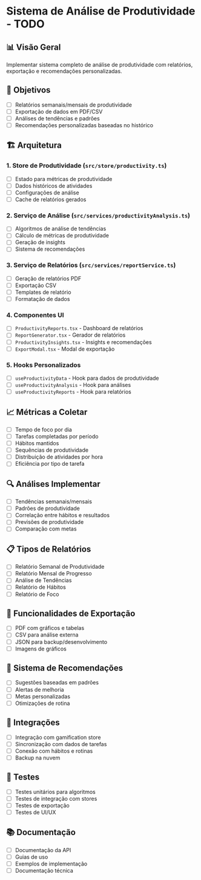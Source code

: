 # Sistema de Análise de Produtividade - TODO

## 📊 **Visão Geral**
Implementar sistema completo de análise de produtividade com relatórios, exportação e recomendações personalizadas.

## 🎯 **Objetivos**
- [ ] Relatórios semanais/mensais de produtividade
- [ ] Exportação de dados em PDF/CSV
- [ ] Análises de tendências e padrões
- [ ] Recomendações personalizadas baseadas no histórico

## 🏗️ **Arquitetura**

### 1. **Store de Produtividade** (`src/store/productivity.ts`)
- [ ] Estado para métricas de produtividade
- [ ] Dados históricos de atividades
- [ ] Configurações de análise
- [ ] Cache de relatórios gerados

### 2. **Serviço de Análise** (`src/services/productivityAnalysis.ts`)
- [ ] Algoritmos de análise de tendências
- [ ] Cálculo de métricas de produtividade
- [ ] Geração de insights
- [ ] Sistema de recomendações

### 3. **Serviço de Relatórios** (`src/services/reportService.ts`)
- [ ] Geração de relatórios PDF
- [ ] Exportação CSV
- [ ] Templates de relatório
- [ ] Formatação de dados

### 4. **Componentes UI**
- [ ] `ProductivityReports.tsx` - Dashboard de relatórios
- [ ] `ReportGenerator.tsx` - Gerador de relatórios
- [ ] `ProductivityInsights.tsx` - Insights e recomendações
- [ ] `ExportModal.tsx` - Modal de exportação

### 5. **Hooks Personalizados**
- [ ] `useProductivityData` - Hook para dados de produtividade
- [ ] `useProductivityAnalysis` - Hook para análises
- [ ] `useProductivityReports` - Hook para relatórios

## 📈 **Métricas a Coletar**
- [ ] Tempo de foco por dia
- [ ] Tarefas completadas por período
- [ ] Hábitos mantidos
- [ ] Sequências de produtividade
- [ ] Distribuição de atividades por hora
- [ ] Eficiência por tipo de tarefa

## 🔍 **Análises Implementar**
- [ ] Tendências semanais/mensais
- [ ] Padrões de produtividade
- [ ] Correlação entre hábitos e resultados
- [ ] Previsões de produtividade
- [ ] Comparação com metas

## 📋 **Tipos de Relatórios**
- [ ] Relatório Semanal de Produtividade
- [ ] Relatório Mensal de Progresso
- [ ] Análise de Tendências
- [ ] Relatório de Hábitos
- [ ] Relatório de Foco

## 🎨 **Funcionalidades de Exportação**
- [ ] PDF com gráficos e tabelas
- [ ] CSV para análise externa
- [ ] JSON para backup/desenvolvimento
- [ ] Imagens de gráficos

## 🤖 **Sistema de Recomendações**
- [ ] Sugestões baseadas em padrões
- [ ] Alertas de melhoria
- [ ] Metas personalizadas
- [ ] Otimizações de rotina

## 🔗 **Integrações**
- [ ] Integração com gamification store
- [ ] Sincronização com dados de tarefas
- [ ] Conexão com hábitos e rotinas
- [ ] Backup na nuvem

## 🧪 **Testes**
- [ ] Testes unitários para algoritmos
- [ ] Testes de integração com stores
- [ ] Testes de exportação
- [ ] Testes de UI/UX

## 📚 **Documentação**
- [ ] Documentação da API
- [ ] Guias de uso
- [ ] Exemplos de implementação
- [ ] Documentação técnica

